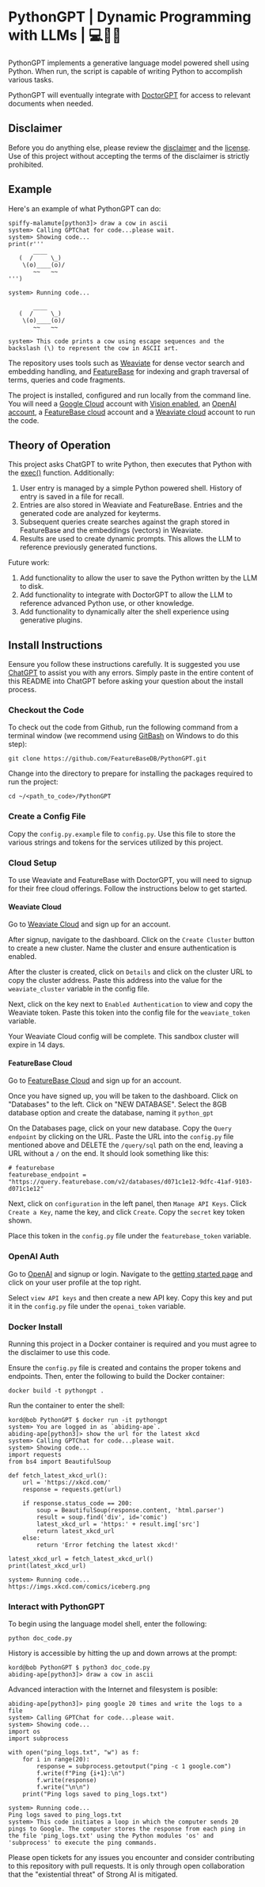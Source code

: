 # PythonGPT | Dynamic Programming with LLMs | 💻🐚📝
PythonGPT implements a generative language model powered shell using Python. When run, the script is capable of writing Python to accomplish various tasks. 

PythonGPT will eventually integrate with [DoctorGPT](https://github.com/FeatureBaseDB/DoctorGPT) for access to relevant documents when needed. 

## Disclaimer
Before you do anything else, please review the [disclaimer](https://github.com/FeatureBaseDB/PythonGPT/blob/main/DISCLAIMER.md) and the [license](https://github.com/FeatureBaseDB/PythonGPT/blob/main/LICENSE). Use of this project without accepting the terms of the disclaimer is strictly prohibited.

## Example
Here's an example of what PythonGPT can do:

```
spiffy-malamute[python3]> draw a cow in ascii
system> Calling GPTChat for code...please wait.
system> Showing code...
print(r'''
       ____
   (  /     \_)
    \(o)____(o)/
       ~~   ~~
''')

system> Running code...

       ____
   (  /     \_)
    \(o)____(o)/
       ~~   ~~

system> This code prints a cow using escape sequences and the backslash (\) to represent the cow in ASCII art.
```

The repository uses tools such as [Weaviate](https://weaviate.io/) for dense vector search and embedding handling, and [FeatureBase](https://featurebase.com/) for  indexing and graph traversal of terms, queries and code fragments.

The project is installed, configured and run locally from the command line. You will need a [Google Cloud](https://cloud.google.com/) account with [Vision enabled](https://cloud.google.com/vision/docs/before-you-begin), an [OpenAI account](https://openai.com), a [FeatureBase cloud](https://cloud.featurebase.com) account and a [Weaviate cloud](https://console.weaviate.cloud/) account to run the code.

## Theory of Operation
This project asks ChatGPT to write Python, then executes that Python with the [exec()](https://docs.python.org/3/library/functions.html#exec) function. Additionally:

1. User entry is managed by a simple Python powered shell. History of entry is saved in a file for recall.
2. Entries are also stored in Weaviate and FeatureBase. Entries and the generated code are analyzed for keyterms.
3. Subsequent queries create searches against the graph stored in FeatureBase and the embeddings (vectors) in Weaviate.
4. Results are used to create dynamic prompts. This allows the LLM to reference previously generated functions.

Future work:

1. Add functionality to allow the user to save the Python written by the LLM to disk.
2. Add functionality to integrate with DoctorGPT to allow the LLM to reference advanced Python use, or other knowledge.
3. Add functionality to dynamically alter the shell experience using generative plugins.

## Install Instructions
Eensure you follow these instructions carefully. It is suggested you use [ChatGPT](https://chat.openai.com/) to assist you with any errors. Simply paste in the entire content of this README into ChatGPT before asking your question about the install process.

### Checkout the Code
To check out the code from Github, run the following command from a terminal window (we recommend using [GitBash](https://git-scm.com/downloads) on Windows to do this step):

`git clone https://github.com/FeatureBaseDB/PythonGPT.git`

Change into the directory to prepare for installing the packages required to run the project:

`cd ~/<path_to_code>/PythonGPT`

### Create a Config File
Copy the `config.py.example` file to `config.py`. Use this file to store the various strings and tokens for the services utilized by this project.

### Cloud Setup
To use Weaviate and FeatureBase with DoctorGPT, you will need to signup for their free cloud offerings. Follow the instructions below to get started.

#### Weaviate Cloud
Go to [Weaviate Cloud](https://console.weaviate.cloud/dashboard) and sign up for an account.

After signup, navigate to the dashboard. Click on the `Create Cluster` button to create a new cluster. Name the cluster and ensure authentication is enabled.

After the cluster is created, click on `Details` and click on the cluster URL to copy the cluster address. Paste this address into the value for the `weaviate_cluster` variable in the config file.

Next, click on the key next to `Enabled Authentication` to view and copy the Weaviate token. Paste this token into the config file for the `weaviate_token` variable.

Your Weaviate Cloud config will be complete. This sandbox cluster will expire in 14 days.

#### FeatureBase Cloud
Go to [FeatureBase Cloud](https://cloud.featurebase.com/) and sign up for an account.

Once you have signed up, you will be taken to the dashboard. Click on "Databases" to the left. Click on "NEW DATABASE". Select the 8GB database option and create the database, naming it `python_gpt`

On the Databases page, click on your new database. Copy the `Query endpoint` by clicking on the URL. Paste the URL into the `config.py` file mentioned above and DELETE the `/query/sql` path on the end, leaving a URL without a `/` on the end. It should look something like this:

```
# featurebase
featurebase_endpoint = "https://query.featurebase.com/v2/databases/d071c1e12-9dfc-41af-9103-d071c1e12"
```

Next, click on `configuration` in the left panel, then `Manage API Keys`. Click `Create a Key`, name the key, and click `Create`. Copy the `secret` key token shown. 

Place this token in the `config.py` file under the `featurebase_token` variable.

### OpenAI Auth
Go to [OpenAI](https://openai.com/) and signup or login. Navigate to the [getting started page](https://platform.openai.com/) and click on your user profile at the top right. 

Select `view API keys` and then create a new API key. Copy this key and put it in the `config.py` file under the `openai_token` variable.

### Docker Install
Running this project in a Docker container is required and you must agree to the disclaimer to use this code.

Ensure the `config.py` file is created and contains the proper tokens and endpoints. Then, enter the following to build the Docker container:

```
docker build -t pythongpt .
```

Run the container to enter the shell:

```
kord@bob PythonGPT $ docker run -it pythongpt   
system> You are logged in as `abiding-ape`.
abiding-ape[python3]> show the url for the latest xkcd
system> Calling GPTChat for code...please wait.
system> Showing code...
import requests
from bs4 import BeautifulSoup

def fetch_latest_xkcd_url():
    url = 'https://xkcd.com/'
    response = requests.get(url)
    
    if response.status_code == 200:
        soup = BeautifulSoup(response.content, 'html.parser')
        result = soup.find('div', id='comic')
        latest_xkcd_url = 'https:' + result.img['src']
        return latest_xkcd_url
    else:
        return 'Error fetching the latest xkcd!'

latest_xkcd_url = fetch_latest_xkcd_url()
print(latest_xkcd_url)

system> Running code...
https://imgs.xkcd.com/comics/iceberg.png

```

### Interact with PythonGPT
To begin using the language model shell, enter the following:

```
python doc_code.py
```

History is accessible by hitting the up and down arrows at the prompt:

```
kord@bob PythonGPT $ python3 doc_code.py          
abiding-ape[python3]> draw a cow in ascii
```

Advanced interaction with the Internet and filesystem is posible:

```
abiding-ape[python3]> ping google 20 times and write the logs to a file
system> Calling GPTChat for code...please wait.
system> Showing code...
import os
import subprocess

with open("ping_logs.txt", "w") as f:
    for i in range(20):
        response = subprocess.getoutput("ping -c 1 google.com")
        f.write(f"Ping {i+1}:\n")
        f.write(response)
        f.write("\n\n")
    print("Ping logs saved to ping_logs.txt")

system> Running code...
Ping logs saved to ping_logs.txt
system> This code initiates a loop in which the computer sends 20 pings to Google. The computer stores the response from each ping in the file 'ping_logs.txt' using the Python modules 'os' and 'subprocess' to execute the ping commands.
```

Please open tickets for any issues you encounter and consider contributing to this repository with pull requests. It is only through open collaboration that the "existential threat" of Strong AI is mitigated.
